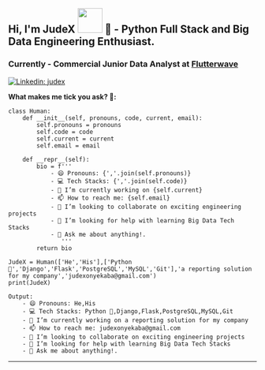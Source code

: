 ## Hi, I'm JudeX  <img src="https://media.giphy.com/media/mGcNjsfWAjY5AEZNw6/giphy.gif" width="50"> 👋 - Python Full Stack and Big Data Engineering Enthusiast.

### Currently - Commercial Junior Data Analyst at <a href="https://flutterwave.com">Flutterwave</a>

[![Linkedin: judex](https://img.shields.io/badge/-Onyekaba_Nzubechukwu_Jude-blue?style=flatsquare&logo=Linkedin&logoColor=white&link=https://www.linkedin.com/in/nzubechukwu-onyekaba/)](https://www.linkedin.com/in/nzubechukwu-onyekaba/)

**What makes me tick you ask? 🤗:**
```
class Human:
    def __init__(self, pronouns, code, current, email):
        self.pronouns = pronouns
        self.code = code
        self.current = current
        self.email = email
        
    def __repr__(self):
        bio = f'''
            - 😄 Pronouns: {','.join(self.pronouns)}
            - 💻 Tech Stacks: {','.join(self.code)}
            - 🔭 I’m currently working on {self.current}
            - 📫 How to reach me: {self.email}
            - 👯 I’m looking to collaborate on exciting engineering projects
            - 🤔 I’m looking for help with learning Big Data Tech Stacks
            - 💬 Ask me about anything!.
               '''
        return bio
    
JudeX = Human(['He','His'],['Python 🐍','Django','Flask','PostgreSQL','MySQL','Git'],'a reporting solution for my company','judexonyekaba@gmail.com')
print(JudeX)

Output:
    - 😄 Pronouns: He,His
    - 💻 Tech Stacks: Python 🐍,Django,Flask,PostgreSQL,MySQL,Git
    - 🔭 I’m currently working on a reporting solution for my company
    - 📫 How to reach me: judexonyekaba@gmail.com
    - 👯 I’m looking to collaborate on exciting engineering projects
    - 🤔 I’m looking for help with learning Big Data Tech Stacks
    - 💬 Ask me about anything!.
```
---
